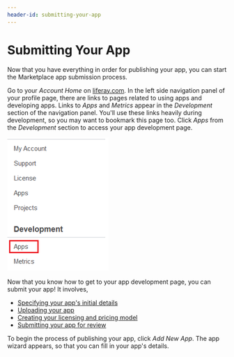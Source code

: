 ```yaml
---
header-id: submitting-your-app
---
```


# Submitting Your App

Now that you have everything in order for publishing your app, you can start the
Marketplace app submission process. 

Go to your *Account Home* on 
[liferay.com](http://www.liferay.com). 
In the left side navigation panel of your profile page, there are links to pages
related to using apps and developing apps. Links to *Apps* and *Metrics* appear
in the *Development* section of the navigation panel. You'll use these
links heavily during development, so you may want to bookmark this page too.
Click *Apps* from the *Development* section to access your app development page. 

![Figure 1: Your app development page lists the apps you've developed and enables you to add new apps for publishing to the Marketplace.](../../../images/marketplace-my-app-manager.png) 

Now that you know how to get to your app development page, you can submit your
app! It involves,

- [Specifying your app's initial details](/distribute/how-to-publish/-/knowledge_base/how-to-publish/specify-your-apps-initial-details)
- [Uploading your app](/distribute/how-to-publish/-/knowledge_base/how-to-publish/uploading-your-app)
- [Creating your licensing and pricing model](/distribute/how-to-publish/-/knowledge_base/how-to-publish/creating-your-licensing-and-pricing-model)
- [Submitting your app for review](/distribute/how-to-publish/-/knowledge_base/how-to-publish/submitting-your-app-for-review)

To begin the process of publishing your app, click *Add New App*. The app wizard
appears, so that you can fill in your app's details.
